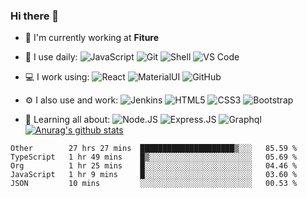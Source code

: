 ### Hi there 👋

- 🏢 I'm currently working at **Fiture**
- 🚀 I use daily:
  ![JavaScript](https://img.shields.io/badge/-JavaScript-black?style=plastic&logo=javascript)
  ![Git](https://img.shields.io/badge/-Git-black?style=plastic&logo=git)
  ![Shell](https://img.shields.io/badge/-Shell-blasck?style=plastic&logo=Shell)
  ![VS Code](https://img.shields.io/badge/-VS%20Code-007ACC?style=plastic&logo=visual-studio-code)
- 💻 I work using:
  ![React](https://img.shields.io/badge/-React-3b2e5a?style=plastic&logo=react)
  ![MaterialUI](https://img.shields.io/badge/-MatrialUI-0081CB?style=plastic&logo=material-UI)
  ![GitHub](https://img.shields.io/badge/-GitHub-181717?style=plastic&logo=github)
- ⚙️ I also use and work: 
  ![Jenkins](https://img.shields.io/badge/-Jenkins-black?style=plastic&logo=Jenkins)
  ![HTML5](https://img.shields.io/badge/-HTML5-E34F26?style=plastic&logo=html5&logoColor=white)
  ![CSS3](https://img.shields.io/badge/-CSS3-1572B6?style=plastic&logo=css3)
  ![Bootstrap](https://img.shields.io/badge/-Bootstrap-563D7C?style=plastic&logo=bootstrap)
- 🌱 Learning all about:
  ![Node.JS](https://img.shields.io/badge/-Node.JS-black?style=plastic&logo=Node.js) 
  ![Express.JS](https://img.shields.io/badge/-Express.JS-c7b198?style=plastic&logo=Express.JS) 
  ![Graphql](https://img.shields.io/badge/-Graphql-E10098?style=plastic&logo=Graphql)
[![Anurag's github stats](https://github-readme-stats.vercel.app/api?username=zingwu&show_icons=true&theme=calm)](https://github.com/anuraghazra/github-readme-stats)

  <!--START_SECTION:waka-->
```text
Other        27 hrs 27 mins  █████████████████████▒░░░   85.59 % 
TypeScript   1 hr 49 mins    █▒░░░░░░░░░░░░░░░░░░░░░░░   05.69 % 
Org          1 hr 25 mins    █░░░░░░░░░░░░░░░░░░░░░░░░   04.46 % 
JavaScript   1 hr 9 mins     █░░░░░░░░░░░░░░░░░░░░░░░░   03.60 % 
JSON         10 mins         ░░░░░░░░░░░░░░░░░░░░░░░░░   00.53 % 
```
<!--END_SECTION:waka-->
